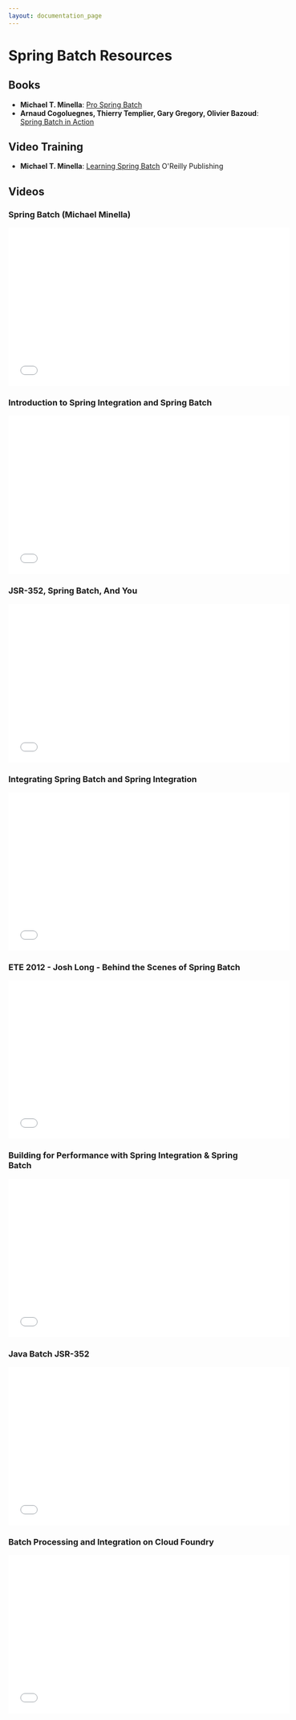 ```yaml
---
layout: documentation_page
---
```

# Spring Batch Resources

<span id="books"></span>
## Books

* **Michael T. Minella**: [Pro Spring Batch](https://www.amazon.com/dp/1430234520)
* **Arnaud Cogoluegnes, Thierry Templier, Gary Gregory, Olivier Bazoud**: [Spring Batch in Action](https://www.amazon.com/dp/1935182951)

<span id="video_training"></span>

## Video Training

* **Michael T. Minella**: [Learning Spring Batch](https://shop.oreilly.com/product/0636920044673.do) O'Reilly Publishing

<span id="videos"></span>

## Videos

### Spring Batch (Michael Minella)

<iframe width="560" height="315" src="//www.youtube.com/embed/CYTj5YT7CZU" frameborder="0" allowfullscreen></iframe>

### Introduction to Spring Integration and Spring Batch

<iframe width="560" height="315" src="//www.youtube.com/embed/LLOxLQ_ztcg" frameborder="0" allowfullscreen></iframe>

### JSR-352, Spring Batch, And You

<iframe width="560" height="315" src="//www.youtube.com/embed/yKs4yPs-5yU?list=PLgGXSWYM2FpPWhlsFCsrTt_C90U3OL-vy" frameborder="0" allowfullscreen></iframe>

### Integrating Spring Batch and Spring Integration

<iframe src="//player.vimeo.com/video/73164179?title=0&amp;byline=0&amp;portrait=0" width="560" height="315" frameborder="0" webkitallowfullscreen mozallowfullscreen allowfullscreen></iframe>

### ETE 2012 - Josh Long - Behind the Scenes of Spring Batch

<iframe width="560" height="315" src="//www.youtube.com/embed/O3kY-Bt8h48" frameborder="0" allowfullscreen></iframe>

### Building for Performance with Spring Integration & Spring Batch

<iframe width="560" height="315" src="//www.youtube.com/embed/xFGo-eai7ag" frameborder="0" allowfullscreen></iframe>

### Java Batch JSR-352

<iframe width="560" height="315" src="//www.youtube.com/embed/qmLr8vI4ofs" frameborder="0" allowfullscreen></iframe>

### Batch Processing and Integration on Cloud Foundry

<iframe width="560" height="315" src="//www.youtube.com/embed/3QBrf3B6aA8" frameborder="0" allowfullscreen></iframe>


